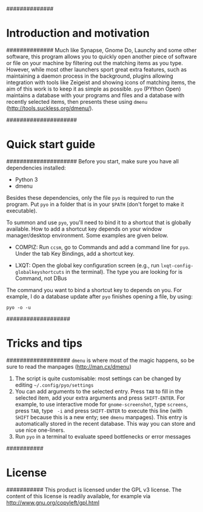 ##############
# Introduction and motivation #
##############
Much like Synapse, Gnome Do, Launchy and some other software, this program allows you to quickly open another piece of software or file on your machine by filtering out the matching items as you type.
However, while most other launchers sport great extra features, such as maintaining a daemon process in the background, plugins allowing integration with tools like Zeigeist and showing icons of matching items, the aim of this work is to keep it as simple as possible. `pyo` (PYthon Open) maintains a database with your programs and files and a database with recently selected items, then presents these using `dmenu` (http://tools.suckless.org/dmenu/).

#####################
# Quick start guide #
#####################
Before you start, make sure you have all dependencies installed:
* Python 3
* dmenu

Besides these dependencies, only the file `pyo` is required to run the program. Put `pyo` in a folder that is in your `$PATH` (don't forget to make it executable).

To summon and use `pyo`, you'll need to bind it to a shortcut that is globally available. How to add a shortcut key depends on your window manager/desktop environment. Some examples are given below.

* COMPIZ: Run `ccsm`, go to Commands and add a command line for `pyo`. Under the tab Key Bindings, add a shortcut key.

* LXQT:   Open the global key configuration screen (e.g., run `lxqt-config-globalkeyshortcuts` in the terminal). The type you are looking for is Command, not DBus

The command you want to bind a shortcut key to depends on you. For example, I do a database update after `pyo` finishes opening a file, by using:

    pyo -o -u

###################
# Tricks and tips #
###################
`dmenu` is where most of the magic happens, so be sure to read the manpages (http://man.cx/dmenu)
1.  The script is quite customisable: most settings can be changed by editing `~/.config/pyo/settings`
2.  You can add arguments to the selected entry. Press `TAB` to fill in the selected item, add your extra arguments and  press `SHIFT-ENTER`. For example, to use interactive mode for `gnome-screenshot`, type `screens`, press `TAB`, type ` -i` and press `SHIFT-ENTER` to execute this line (with `SHIFT` because this is a new enty; see `dmenu` manpages). This entry is automatically stored in the recent database. This way you can store and use nice one-liners.
3.  Run `pyo` in a terminal to evaluate speed bottlenecks or error messages

###########
# License #
###########
This product is licensed under the GPL v3 license. The content of this license is readily available, for example via http://www.gnu.org/copyleft/gpl.html
